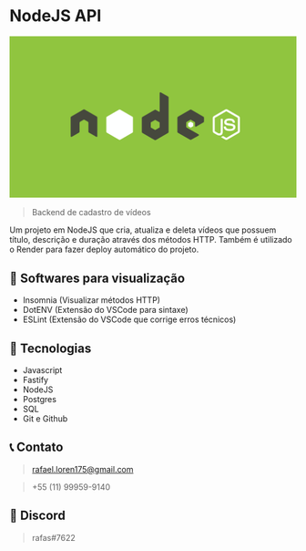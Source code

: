 # NodeJS API

![preview](./github/preview.png)

> Backend de cadastro de vídeos

Um projeto em NodeJS que cria, atualiza e deleta vídeos que possuem título, descrição e duração através dos métodos HTTP. Também é utilizado o Render para fazer deploy automático do projeto.

## 👋 Softwares para visualização

- Insomnia (Visualizar métodos HTTP)
- DotENV (Extensão do VSCode para sintaxe)
- ESLint (Extensão do VSCode que corrige erros técnicos)

## 🚀 Tecnologias

- Javascript
- Fastify
- NodeJS
- Postgres
- SQL
- Git e Github

## 📞 Contato

> rafael.loren175@gmail.com

> +55 (11) 99959-9140

## 👾 Discord

> rafas#7622
